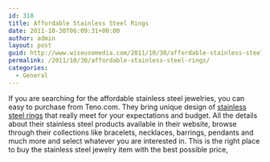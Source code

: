 ```yaml
---
id: 318
title: Affordable Stainless Steel Rings
date: 2011-10-30T06:09:31+00:00
author: admin
layout: post
guid: http://www.wiseusemedia.com/2011/10/30/affordable-stainless-steel-rings/
permalink: /2011/10/30/affordable-stainless-steel-rings/
categories:
  - General
---
```

If you are searching for the affordable stainless steel jewelries, you can easy to purchase from Teno.com. They bring unique design of [stainless steel rings](http://teno.com/Teno/Teno-Rings) that really meet for your expectations and budget. All the details about their stainless steel products available in their website, browse through their collections like bracelets, necklaces, barrings, pendants and much more and select whatever you are interested in. This is the right place to buy the stainless steel jewelry item with the best possible price,